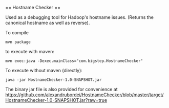 == Hostname Checker ==

Used as a debugging tool for Hadoop's hostname issues. (Returns the canonical hostname as well as reverse).

To compile
```
mvn package
```
to execute with maven:
```
mvn exec:java -Dexec.mainClass="com.bigstep.HostnameChecker"
```
To execute without maven (directly):
```
java -jar HostnameChecker-1.0-SNAPSHOT.jar

```

The binary jar file is also provided for convenience at 
https://github.com/alexandrubordei/HostnameChecker/blob/master/target/HostnameChecker-1.0-SNAPSHOT.jar?raw=true

